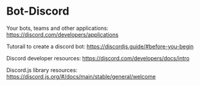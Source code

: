 # Bot-Discord

Your bots, teams and other applications:
https://discord.com/developers/applications

Tutorail to create a discord bot:
https://discordjs.guide/#before-you-begin

Discord developer resources:
https://discord.com/developers/docs/intro

Discord.js library resources:
https://discord.js.org/#/docs/main/stable/general/welcome
